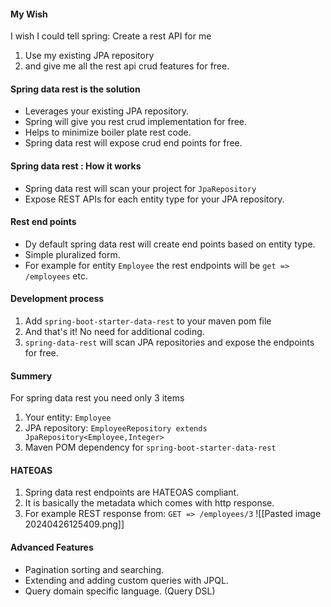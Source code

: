 #### My Wish
I wish I could tell spring: Create a rest API for me 
1. Use my existing JPA repository
2. and give me all the rest api crud features for free.
#### Spring data rest is the solution
- Leverages your existing JPA repository.
- Spring will give you rest crud implementation for free.
- Helps to minimize boiler plate rest code.
- Spring data rest will expose crud end points for free.
#### Spring data rest : How it works
- Spring data rest will scan your project for `JpaRepository`
- Expose REST APIs for each entity type for your JPA repository.
#### Rest end points
- Dy default spring data rest will create end points based on entity type.
- Simple pluralized form.
- For example for entity `Employee` the rest endpoints will be `get => /employees` etc.
#### Development process
1. Add `spring-boot-starter-data-rest` to your maven pom file
2. And that's it! No need for additional coding.
3. `spring-data-rest` will scan JPA repositories and expose the endpoints for free.

#### Summery
For spring data rest you need only 3 items
1. Your entity: `Employee`
2. JPA repository: `EmployeeRepository extends JpaRepository<Employee,Integer>`
3. Maven POM dependency for `spring-boot-starter-data-rest`
#### HATEOAS
1. Spring data rest endpoints are HATEOAS compliant.
2. It is basically the metadata which comes with http response.
3. For example REST response from: `GET => /employees/3`
![[Pasted image 20240426125409.png]]
#### Advanced Features
- Pagination sorting and searching.
- Extending and adding custom queries with JPQL.
- Query domain specific language. (Query DSL)
